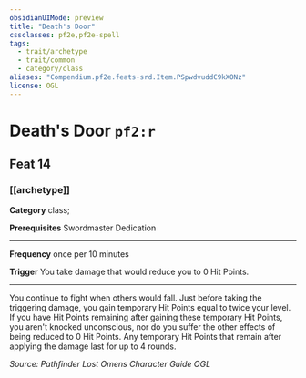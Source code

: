 ```yaml
---
obsidianUIMode: preview
title: "Death's Door"
cssclasses: pf2e,pf2e-spell
tags:
  - trait/archetype
  - trait/common
  - category/class
aliases: "Compendium.pf2e.feats-srd.Item.PSpwdvuddC9kXONz"
license: OGL
---
```

# Death's Door `pf2:r`
## Feat 14
### [[archetype]]

**Category** class; 



**Prerequisites** Swordmaster Dedication
* * *
**Frequency** once per 10 minutes

**Trigger** You take damage that would reduce you to 0 Hit Points.

* * *

You continue to fight when others would fall. Just before taking the triggering damage, you gain temporary Hit Points equal to twice your level. If you have Hit Points remaining after gaining these temporary Hit Points, you aren't knocked unconscious, nor do you suffer the other effects of being reduced to 0 Hit Points. Any temporary Hit Points that remain after applying the damage last for up to 4 rounds.

*Source: Pathfinder Lost Omens Character Guide*
*OGL*